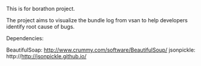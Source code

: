 This is for borathon project.

The project aims to visualize the bundle log from vsan to help developers
identify root cause of bugs.

Dependencies:

BeautifulSoap: http://www.crummy.com/software/BeautifulSoup/
jsonpickle: http://http://jsonpickle.github.io/
